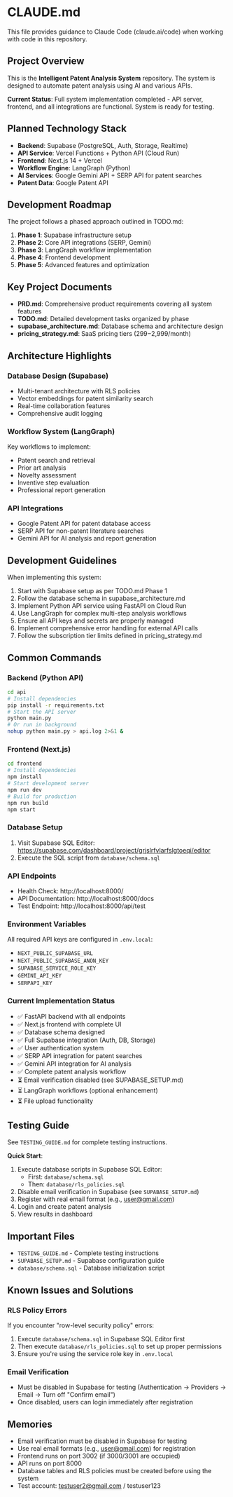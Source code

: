 # CLAUDE.md

This file provides guidance to Claude Code (claude.ai/code) when working with code in this repository.

## Project Overview

This is the **Intelligent Patent Analysis System** repository. The system is designed to automate patent analysis using AI and various APIs.

**Current Status**: Full system implementation completed - API server, frontend, and all integrations are functional. System is ready for testing.

## Planned Technology Stack

- **Backend**: Supabase (PostgreSQL, Auth, Storage, Realtime)
- **API Service**: Vercel Functions + Python API (Cloud Run)
- **Frontend**: Next.js 14 + Vercel
- **Workflow Engine**: LangGraph (Python)
- **AI Services**: Google Gemini API + SERP API for patent searches
- **Patent Data**: Google Patent API

## Development Roadmap

The project follows a phased approach outlined in TODO.md:

1. **Phase 1**: Supabase infrastructure setup
2. **Phase 2**: Core API integrations (SERP, Gemini)
3. **Phase 3**: LangGraph workflow implementation
4. **Phase 4**: Frontend development
5. **Phase 5**: Advanced features and optimization

## Key Project Documents

- **PRD.md**: Comprehensive product requirements covering all system features
- **TODO.md**: Detailed development tasks organized by phase
- **supabase_architecture.md**: Database schema and architecture design
- **pricing_strategy.md**: SaaS pricing tiers ($299-$2,999/month)

## Architecture Highlights

### Database Design (Supabase)
- Multi-tenant architecture with RLS policies
- Vector embeddings for patent similarity search
- Real-time collaboration features
- Comprehensive audit logging

### Workflow System (LangGraph)
Key workflows to implement:
- Patent search and retrieval
- Prior art analysis
- Novelty assessment
- Inventive step evaluation
- Professional report generation

### API Integrations
- Google Patent API for patent database access
- SERP API for non-patent literature searches
- Gemini API for AI analysis and report generation

## Development Guidelines

When implementing this system:

1. Start with Supabase setup as per TODO.md Phase 1
2. Follow the database schema in supabase_architecture.md
3. Implement Python API service using FastAPI on Cloud Run
4. Use LangGraph for complex multi-step analysis workflows
5. Ensure all API keys and secrets are properly managed
6. Implement comprehensive error handling for external API calls
7. Follow the subscription tier limits defined in pricing_strategy.md

## Common Commands

### Backend (Python API)
```bash
cd api
# Install dependencies
pip install -r requirements.txt
# Start the API server
python main.py
# Or run in background
nohup python main.py > api.log 2>&1 &
```

### Frontend (Next.js)
```bash
cd frontend
# Install dependencies
npm install
# Start development server
npm run dev
# Build for production
npm run build
npm start
```

### Database Setup
1. Visit Supabase SQL Editor: https://supabase.com/dashboard/project/grjslrfvlarfslgtoeqi/editor
2. Execute the SQL script from `database/schema.sql`

### API Endpoints
- Health Check: http://localhost:8000/
- API Documentation: http://localhost:8000/docs
- Test Endpoint: http://localhost:8000/api/test

### Environment Variables
All required API keys are configured in `.env.local`:
- `NEXT_PUBLIC_SUPABASE_URL`
- `NEXT_PUBLIC_SUPABASE_ANON_KEY`
- `SUPABASE_SERVICE_ROLE_KEY`
- `GEMINI_API_KEY`
- `SERPAPI_KEY`

### Current Implementation Status
- ✅ FastAPI backend with all endpoints
- ✅ Next.js frontend with complete UI
- ✅ Database schema designed
- ✅ Full Supabase integration (Auth, DB, Storage)
- ✅ User authentication system
- ✅ SERP API integration for patent searches
- ✅ Gemini API integration for AI analysis
- ✅ Complete patent analysis workflow
- ⏳ Email verification disabled (see SUPABASE_SETUP.md)
- ⏳ LangGraph workflows (optional enhancement)
- ⏳ File upload functionality

## Testing Guide

See `TESTING_GUIDE.md` for complete testing instructions.

**Quick Start**:
1. Execute database scripts in Supabase SQL Editor:
   - First: `database/schema.sql`
   - Then: `database/rls_policies.sql`
2. Disable email verification in Supabase (see `SUPABASE_SETUP.md`)
3. Register with real email format (e.g., user@gmail.com)
4. Login and create patent analysis
5. View results in dashboard

## Important Files
- `TESTING_GUIDE.md` - Complete testing instructions
- `SUPABASE_SETUP.md` - Supabase configuration guide
- `database/schema.sql` - Database initialization script

## Known Issues and Solutions

### RLS Policy Errors
If you encounter "row-level security policy" errors:
1. Execute `database/schema.sql` in Supabase SQL Editor first
2. Then execute `database/rls_policies.sql` to set up proper permissions
3. Ensure you're using the service role key in `.env.local`

### Email Verification
- Must be disabled in Supabase for testing (Authentication → Providers → Email → Turn off "Confirm email")
- Once disabled, users can login immediately after registration

## Memories
- Email verification must be disabled in Supabase for testing
- Use real email formats (e.g., user@gmail.com) for registration
- Frontend runs on port 3002 (if 3000/3001 are occupied)
- API runs on port 8000
- Database tables and RLS policies must be created before using the system
- Test account: testuser2@gmail.com / testuser123
